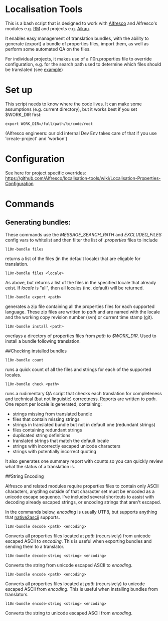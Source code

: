 Localisation Tools
==================

This is a bash script that is designed to work with [Alfresco](https://github.com/Alfresco/community-edition) and Alfresco's modules e.g. [RM](https://github.com/Alfresco/records-management) and projects e.g. [Aikau](https://github.com/Alfresco/Aikau).

It enables easy management of translation bundles, with the ability to generate (export) a bundle of properties files, import them, as well as perform some automated QA on the files.

For individual projects, it makes use of a l10n.properties file to override configuration, e.g. for the search path used to determine which files should be translated (see [example](https://github.com/Alfresco/records-management/blob/master/l10n.properties))

Set up
======
This script needs to know where the code lives. It can make some assumptions (e.g. current directory), but it works best if you set $WORK_DIR first: 
```
export WORK_DIR=/full/path/to/code/root
```

(Alfresco engineers: our old internal Dev Env takes care of that if you use 'create-project' and 'workon')

Configuration
=============

See here for project specific overrides: https://github.com/Alfresco/localisation-tools/wiki/Localisation-Properties-Configuration

Commands
========

## Generating bundles:

These commands use the _MESSAGE_SEARCH_PATH_ and _EXCLUDED_FILES_ config vars to whitelist and then filter the list of _.properties_ files to include

```
l10n-bundle files
```
returns a list of the files (in the default locale) that are eligable for translation. 

```
l10n-bundle files <locale>
```
As above, but returns a list of the files in the specified locale that already exist. If _locale_ is "all", then all locales (inc. default) will be returned.

```
l10n-bundle export <path>
```
generates a zip file containing all the properties files for each supported language. These zip files are written to _path_ and are named with the locale and the working copy revision number (svn) or current time stamp (git).

```
l10n-bundle install <path>
```
overlays a directory of properties files from _path_ to _$WORK_DIR_. Used to install a bundle following translation.

##Checking installed bundles
```
l10n-bundle count
```
runs a quick count of all the files and strings for each of the supported locales.


```
l10n-bundle check <path>
```
runs a rudimentary QA script that checks each translation for completeness and technical (but not linguistic) correctness. Reports are written to _path_. One report per locale is generated, containing: 
* strings missing from translated bundle
* files that contain missing strings
* strings in translated bundle but not in default one (redundant strings)
* files containing redundant strings
* duplicated string definitions
* translated strings that match the default locale
* strings with incorrectly escaped unicode characters
* strings with potentially incorrect quoting

It also generates one summary report with counts so you can quickly review what the status of a translation is.

##String Encoding

Alfresco and related modules require properties files to contain only ASCII characters, anytihng outside of that character set must be encoded as a unicode escape sequence. I've included several shortcuts to assist with decoding already escaped strings, or encoding strings that aren't escaped.

In the commands below, _encoding_ is usually UTF8, but supports anything that [native2ascii](http://docs.oracle.com/javase/7/docs/technotes/tools/solaris/native2ascii.html) supports.

```
l10n-bundle decode <path> <encoding>
```
Converts all properties files located at _path_ (recursively) from unicode escaped ASCII to _encoding_. This is useful when exporting bundles and sending them to a translator.

```
l10n-bundle decode-string <string> <encoding>
```
Converts the string from unicode escaped ASCII to _encoding_.

```
l10n-bundle encode <path> <encoding>
```
Converts all properties files located at _path_ (recursively) to unicode escaped ASCII from _encoding_. This is useful when installing bundles from translators.

```
l10n-bundle encode-string <string> <encoding>
```
Converts the string to unicode escaped ASCII from _encoding_.


